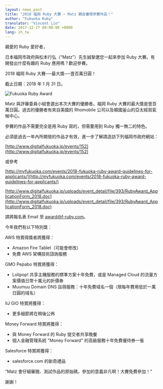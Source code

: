 ```yaml
---
layout: news_post
title: "2018 福岡 Ruby 大賽 ─ Matz 親自審視參賽作品！"
author: "Fukuoka Ruby"
translator: "Vincent Lin"
date: 2017-12-27 00:00:00 +0000
lang: zh_tw
---
```


親愛的 Ruby 愛好者，

日本福岡市政府與松本行弘（“Matz”）先生誠摯邀您一起來參加 Ruby 大賽。有開發出什麼有趣的 Ruby 應用嗎？歡迎參賽。

2018 福岡 Ruby 大賽──最大獎──壹百萬日圓！

截止日期：2018 年 1 月 31 日。

![Fukuoka Ruby Award](https://www.digitalfukuoka.jp/javascripts/kcfinder/upload/images/fukuokarubyaward2017.png)

Matz 與評審委員小組會選出本次大賽的優勝者。福岡 Ruby 大賽的最大獎是壹百萬日圓。過去的優勝者有來自美國的 Rhomobile 公司以及韓國釜山的亞太經貿氣候中心。


參賽的作品不需要完全是用 Ruby 寫的，但需要用到 Ruby 獨一無二的特色。

必須是過去一年內所開發的作品才有效，進一步了解請造訪下列福岡市政府網站：

[http://www.digitalfukuoka.jp/events/152](http://www.digitalfukuoka.jp/events/152)

或參考

[http://myfukuoka.com/events/2018-fukuoka-ruby-award-guidelines-for-applicants/](http://myfukuoka.com/events/2018-fukuoka-ruby-award-guidelines-for-applicants/)

[http://www.digitalfukuoka.jp/uploads/event_detail/file/393/RubyAward_ApplicationForm_2018.doc](http://www.digitalfukuoka.jp/uploads/event_detail/file/393/RubyAward_ApplicationForm_2018.doc)

請將報名表 Email 至 award@f-ruby.com。

今年我們有以下特別獎：

AWS 特賞得獎者將獲得：

* Amazon Fire Tablet（可能會修改）
* 免費 AWS 架構技術諮詢服務

GMO Pepabo 特賞將獲得：

* Lolipop! 共享主機服務的標準方案十年免費，或是 Managed Cloud 的流量方案價值日幣十萬元的折價券
* Muumuu Domain DNS 註冊服務：十年免費域名一個（限每年費用低於一萬日圓的域名）

IIJ GIO 特賞將獲得：

* 更多細節將在稍後公佈

Money Forward 特賞將獲得：

* 與 Money Forward 的 Ruby 提交者共享晚餐
* 個人金融管理系統 "Money Forward" 的高級服務十年免費優待券一張

Salesforce 特賞將獲得：

* salesforce.com 的新奇禮品

“Matz 會仔細審閱、測試作品的原始碼，參加的意義非凡啊！大賽免費參加！”

謝謝！
